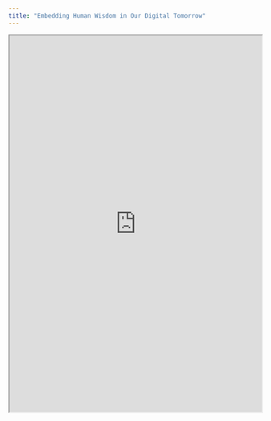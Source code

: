 ```yaml
---
title: "Embedding Human Wisdom in Our Digital Tomorrow"
---
```




<iframe height="750" width="100%" src="https://ewelton.github.io/ktest/wiki.html#Embedding%20Human%20Wisdom%20in%20Our%20Digital%20Tomorrow"></iframe>
